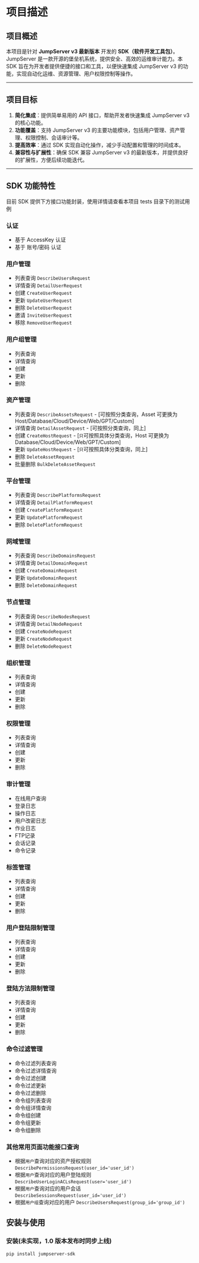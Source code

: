 # 项目描述

## 项目概述
本项目是针对 **JumpServer v3 最新版本** 开发的 **SDK（软件开发工具包）**。JumpServer 是一款开源的堡垒机系统，提供安全、高效的运维审计能力。本 SDK 旨在为开发者提供便捷的接口和工具，以便快速集成 JumpServer v3 的功能，实现自动化运维、资源管理、用户权限控制等操作。

---

## 项目目标
1. **简化集成**：提供简单易用的 API 接口，帮助开发者快速集成 JumpServer v3 的核心功能。
2. **功能覆盖**：支持 JumpServer v3 的主要功能模块，包括用户管理、资产管理、权限控制、会话审计等。
3. **提高效率**：通过 SDK 实现自动化操作，减少手动配置和管理的时间成本。
4. **兼容性与扩展性**：确保 SDK 兼容 JumpServer v3 的最新版本，并提供良好的扩展性，方便后续功能迭代。

---

## SDK 功能特性
目前 SDK 提供下方接口功能封装，使用详情请查看本项目 tests 目录下的测试用例

### **认证**
   - 基于 AccessKey 认证
   - 基于 账号/密码 认证

### **用户管理**
   - 列表查询 `DescribeUsersRequest`
   - 详情查询 `DetailUserRequest`
   - 创建 `CreateUserRequest`
   - 更新 `UpdateUserRequest`
   - 删除 `DeleteUserRequest`
   - 邀请 `InviteUserRequest`
   - 移除 `RemoveUserRequest`

### **用户组管理**
   - 列表查询
   - 详情查询
   - 创建
   - 更新
   - 删除

### **资产管理**
   - 列表查询 `DescribeAssetsRequest` - [可按照分类查询，Asset 可更换为 Host/Database/Cloud/Device/Web/GPT/Custom]
   - 详情查询 `DetailAssetRequest` - [可按照分类查询，同上]
   - 创建 `CreateHostRequest` - [`只`可按照具体分类查询，Host 可更换为 Database/Cloud/Device/Web/GPT/Custom]
   - 更新 `UpdateHostRequest` -  [`只`可按照具体分类查询，同上]
   - 删除 `DeleteAssetRequest`
   - 批量删除 `BulkDeleteAssetRequest`

### **平台管理**
   - 列表查询 `DescribePlatformsRequest`
   - 详情查询 `DetailPlatformRequest`
   - 创建 `CreatePlatformRequest`
   - 更新 `UpdatePlatformRequest`
   - 删除 `DeletePlatformRequest`

### **网域管理**
   - 列表查询 `DescribeDomainsRequest`
   - 详情查询 `DetailDomainRequest`
   - 创建 `CreateDomainRequest`
   - 更新 `UpdateDomainRequest`
   - 删除 `DeleteDomainRequest`

### **节点管理**
   - 列表查询 `DescribeNodesRequest`
   - 详情查询 `DetailNodeRequest`
   - 创建 `CreateNodeRequest`
   - 更新 `CreateNodeRequest`
   - 删除 `DeleteNodeRequest`

### **组织管理**
   - 列表查询
   - 详情查询
   - 创建
   - 更新
   - 删除

### **权限管理**
   - 列表查询
   - 详情查询
   - 创建
   - 更新
   - 删除

### **审计管理**
   - 在线用户查询
   - 登录日志
   - 操作日志
   - 用户改密日志
   - 作业日志
   - FTP记录
   - 会话记录
   - 命令记录

### **标签管理**
   - 列表查询
   - 详情查询
   - 创建
   - 更新
   - 删除

### **用户登陆限制管理**
   - 列表查询
   - 详情查询
   - 创建
   - 更新
   - 删除

### **登陆方法限制管理**
   - 列表查询
   - 详情查询
   - 创建
   - 更新
   - 删除

### **命令过滤管理**
   - 命令过滤列表查询
   - 命令过滤详情查询
   - 命令过滤创建
   - 命令过滤更新
   - 命令过滤删除
   - 命令组列表查询
   - 命令组详情查询
   - 命令组创建
   - 命令组更新
   - 命令组删除

### **其他常用页面功能接口查询**
   - 根据`用户`查询对应的资产授权规则 `DescribePermissionsRequest(user_id='user_id')`
   - 根据`用户`查询对应的用户登陆规则 `DescribeUserLoginACLsRequest(user='user_id')`
   - 根据`用户`查询对应的用户会话 `DescribeSessionsRequest(user_id='user_id')`
   - 根据`用户组`查询对应的用户 `DescribeUsersRequest(group_id='group_id')`

## 安装与使用

### 安装(未实现，1.0 版本发布时同步上线)
```bash
pip install jumpserver-sdk
